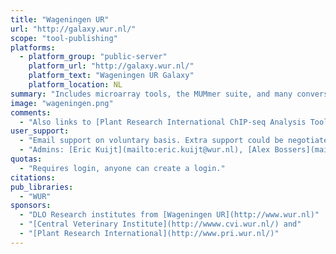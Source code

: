 ```yaml
---
title: "Wageningen UR"
url: "http://galaxy.wur.nl/"
scope: "tool-publishing"
platforms:
  - platform_group: "public-server"
    platform_url: "http://galaxy.wur.nl/"
    platform_text: "Wageningen UR Galaxy"
    platform_location: NL
summary: "Includes microarray tools, the MUMmer suite, and many conversion tools. Strong focus on multi-omics: next to genomics tools it also contains proteomics and metabolomics tools "
image: "wageningen.png"
comments:
  - "Also links to [Plant Research International ChIP-seq Analysis Tool (PRI-CAT)](http://www.ab.wur.nl/pricat/#Galaxy)."
user_support:
  - "Email support on voluntary basis. Extra support could be negotiated."
  - "Admins: [Eric Kuijt](mailto:eric.kuijt@wur.nl), [Alex Bossers](mailto:alex.bossers@wur.nl), and [Pieter Lukasse](mailto:pieter.lukasse@wur.nl)."
quotas:
  - "Requires login, anyone can create a login."
citations:
pub_libraries:
  - "WUR"
sponsors:
  - "DLO Research institutes from [Wageningen UR](http://www.wur.nl)"
  - "[Central Veterinary Institute](http://wwww.cvi.wur.nl/) and"
  - "[Plant Research International](http://www.pri.wur.nl/)"
---
```

